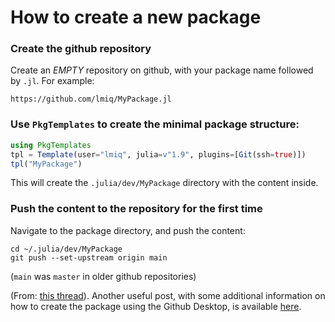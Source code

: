 
# How to create a new package

### Create the github repository

Create an *EMPTY* repository on github, with your package name followed by `.jl`. For example: 
```
https://github.com/lmiq/MyPackage.jl
```

### Use `PkgTemplates` to create the minimal package structure:

```julia
using PkgTemplates
tpl = Template(user="lmiq", julia=v"1.9", plugins=[Git(ssh=true)])
tpl("MyPackage")
```

This will create the `.julia/dev/MyPackage` directory with the content inside. 

### Push the content to the repository for the first time 

Navigate to the package directory, and push the content:

```
cd ~/.julia/dev/MyPackage
git push --set-upstream origin main
```
(`main` was `master` in older github repositories)

(From: [this thread](https://discourse.julialang.org/t/upload-new-package-to-github/56783/14)). Another useful post, with some additional information on how to create the package using the Github Desktop, is available [here](https://discourse.julialang.org/t/trouble-publishing-my-first-package-to-github/93293/5?u=lmiq). 
